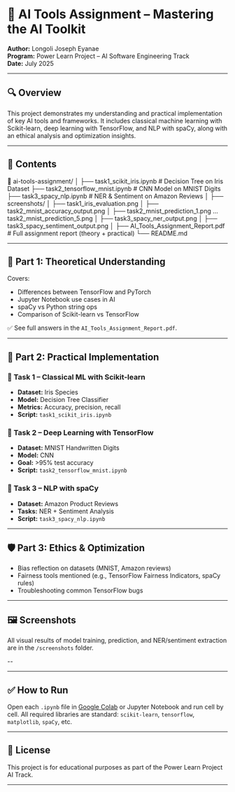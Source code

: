 # 📘 AI Tools Assignment – Mastering the AI Toolkit

**Author:** Longoli Joseph Eyanae  
**Program:** Power Learn Project – AI Software Engineering Track  
**Date:** July 2025

---

## 🔍 Overview

This project demonstrates my understanding and practical implementation of key AI tools and frameworks. It includes classical machine learning with Scikit-learn, deep learning with TensorFlow, and NLP with spaCy, along with an ethical analysis and optimization insights.

---

## 📂 Contents

📁 ai-tools-assignment/
│
├── task1_scikit_iris.ipynb # Decision Tree on Iris Dataset
├── task2_tensorflow_mnist.ipynb # CNN Model on MNIST Digits
├── task3_spacy_nlp.ipynb # NER & Sentiment on Amazon Reviews
│
├── screenshots/
│ ├── task1_iris_evaluation.png
│ ├── task2_mnist_accuracy_output.png
│ ├── task2_mnist_prediction_1.png ... task2_mnist_prediction_5.png
│ ├── task3_spacy_ner_output.png
│ ├── task3_spacy_sentiment_output.png
│
├── AI_Tools_Assignment_Report.pdf # Full assignment report (theory + practical)
└── README.md

---

## 🧠 Part 1: Theoretical Understanding

Covers:
- Differences between TensorFlow and PyTorch
- Jupyter Notebook use cases in AI
- spaCy vs Python string ops
- Comparison of Scikit-learn vs TensorFlow

✅ See full answers in the `AI_Tools_Assignment_Report.pdf`.

---

## 🔬 Part 2: Practical Implementation

### 🔹 Task 1 – Classical ML with Scikit-learn
- **Dataset:** Iris Species
- **Model:** Decision Tree Classifier
- **Metrics:** Accuracy, precision, recall
- **Script:** `task1_scikit_iris.ipynb`

### 🔹 Task 2 – Deep Learning with TensorFlow
- **Dataset:** MNIST Handwritten Digits
- **Model:** CNN
- **Goal:** >95% test accuracy
- **Script:** `task2_tensorflow_mnist.ipynb`

### 🔹 Task 3 – NLP with spaCy
- **Dataset:** Amazon Product Reviews
- **Tasks:** NER + Sentiment Analysis
- **Script:** `task3_spacy_nlp.ipynb`

---

## 🛡️ Part 3: Ethics & Optimization

- Bias reflection on datasets (MNIST, Amazon reviews)
- Fairness tools mentioned (e.g., TensorFlow Fairness Indicators, spaCy rules)
- Troubleshooting common TensorFlow bugs

---

## 🖼️ Screenshots

All visual results of model training, prediction, and NER/sentiment extraction are in the `/screenshots` folder.

--

---

## ✅ How to Run

Open each `.ipynb` file in [Google Colab](https://colab.research.google.com/) or Jupyter Notebook and run cell by cell. All required libraries are standard: `scikit-learn`, `tensorflow`, `matplotlib`, `spaCy`, etc.

---

## 📌 License

This project is for educational purposes as part of the Power Learn Project AI Track.

---
